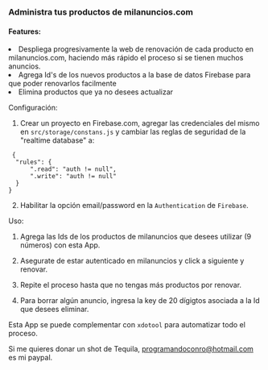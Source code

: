 <html>
<h3> Administra tus productos de milanuncios.com </h3>

<h4>Features: </h4>
<li>Despliega progresivamente la web de renovación de cada producto en milanuncios.com, haciendo más rápido el proceso si se tienen muchos anuncios.</li>
<li>Agrega Id's de los nuevos productos a la base de datos Firebase para que poder renovarlos facilmente</li>
<li>Elimina productos que ya no desees actualizar</li>

</html>

Configuración:

1. Crear un proyecto en Firebase.com, agregar las credenciales del mismo en `src/storage/constans.js` y cambiar las reglas de seguridad de la "realtime database" a:

```
 {
  "rules": {
      ".read": "auth != null",
      ".write": "auth != null"
  }
}
```

2. Habilitar la opción email/password en la `Authentication` de `Firebase`.

Uso:

1. Agrega las Ids de los productos de milanuncios que desees utilizar (9 números) con esta App.

2. Asegurate de estar autenticado en milanuncios y click a siguiente y renovar.

3. Repite el proceso hasta que no tengas más productos por renovar.

4. Para borrar algún anuncio, ingresa la key de 20 dígigtos asociada a la Id que desees eliminar.

Esta App se puede complementar con `xdotool` para automatizar todo el proceso.

Si me quieres donar un shot de Tequila, programandoconro@hotmail.com es mi paypal.
